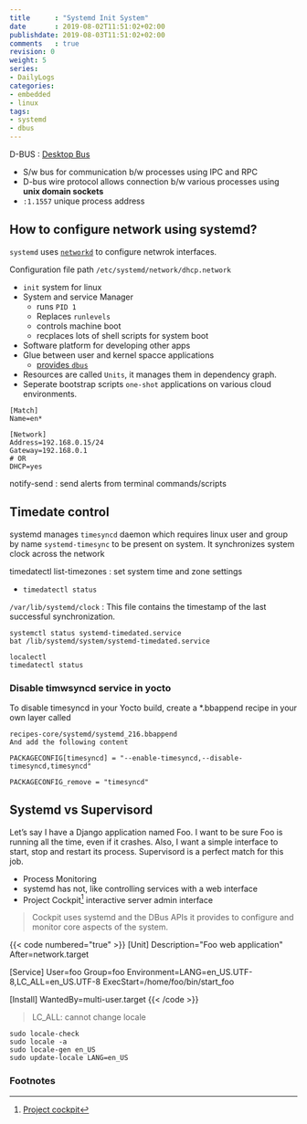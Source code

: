 ```yaml
---
title      : "Systemd Init System"
date       : 2019-08-02T11:51:02+02:00
publishdate: 2019-08-03T11:51:02+02:00
comments   : true
revision: 0
weight: 5
series:
- DailyLogs
categories:
- embedded
- linux
tags:
- systemd
- dbus
---
```


D-BUS
: [Desktop Bus](https://en.wikipedia.org/wiki/D-Bus)
* S/w bus for communication b/w processes using IPC and RPC
* D-bus wire protocol allows connection b/w various processes using **unix domain sockets**
* `:1.1557` unique process address

## How to configure network using systemd?

`systemd` uses [`networkd`](https://en.wikipedia.org/wiki/Systemd#networkd) to configure netwrok interfaces.

Configuration file path `/etc/systemd/network/dhcp.network`

* `init` system for linux
* System and service Manager
  * runs `PID 1`
  * Replaces `runlevels`
  * controls machine boot
  * recplaces lots of shell scripts for system boot
* Software platform for developing other apps
* Glue between user and kernel spacce applications
  * [provides `dbus`](https://en.wikipedia.org/wiki/D-Bus)
* Resources are called `Units`, it manages them in dependency graph.
* Seperate bootstrap scripts `one-shot` applications on various cloud environments.

```
[Match]
Name=en*

[Network]
Address=192.168.0.15/24
Gateway=192.168.0.1
# OR
DHCP=yes
```

notify-send
: send alerts from terminal commands/scripts

## Timedate control

systemd manages `timesyncd` daemon which requires linux user and group by name `systemd-timesync` to be present on system.
It synchronizes system clock across the network

timedatectl list-timezones
: set system time and zone settings
* `timedatectl status`


`/var/lib/systemd/clock`
: This file contains the timestamp of the last successful synchronization.

```
systemctl status systemd-timedated.service
bat /lib/systemd/system/systemd-timedated.service

localectl
timedatectl status
```

### Disable timwsyncd service in yocto

To disable timesyncd in your Yocto build, create a *.bbappend recipe in your own layer called

```
recipes-core/systemd/systemd_216.bbappend
And add the following content

PACKAGECONFIG[timesyncd] = "--enable-timesyncd,--disable-timesyncd,timesyncd"

PACKAGECONFIG_remove = "timesyncd"
```

## Systemd vs Supervisord

Let’s say I have a Django application named Foo. I want to be sure Foo is running all the time, even if it crashes. Also, I want a simple interface to start, stop and restart its process. Supervisord is a perfect match for this job.

* Process Monitoring
* systemd has not, like controlling services with a web interface
* Project Cockpit[^2] interactive server admin interface


> Cockpit uses systemd and the DBus APIs it provides to configure and monitor core aspects of the system.

{{< code numbered="true" >}}
[Unit]
Description="Foo web application"
After=network.target

[Service]
User=foo
Group=foo
Environment=LANG=en_US.UTF-8,LC_ALL=en_US.UTF-8
ExecStart=/home/foo/bin/start_foo

[Install]
WantedBy=multi-user.target
{{< /code >}}

> LC_ALL: cannot change locale

```
sudo locale-check
sudo locale -a
sudo locale-gen en_US
sudo update-locale LANG=en_US
```

### Footnotes

[^1]: https://www.freedesktop.org/software/systemd/man/systemd.network.html
[^2]: [Project cockpit](https://cockpit-project.org/)